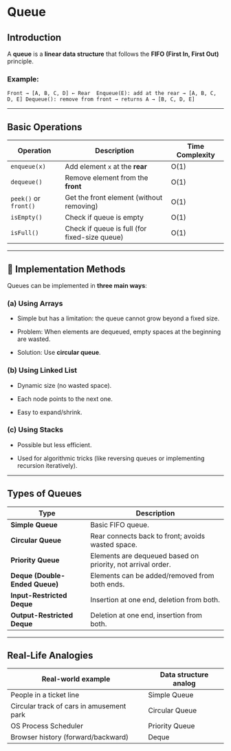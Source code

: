 #  Queue

## Introduction

A **queue** is a **linear data structure** that follows the **FIFO (First In, First Out)** principle.
    

### Example:

`Front → [A, B, C, D] ← Rear  Enqueue(E): add at the rear → [A, B, C, D, E] Dequeue(): remove from front → returns A → [B, C, D, E]`

---

## Basic Operations

|Operation|Description|Time Complexity|
|---|---|---|
|`enqueue(x)`|Add element `x` at the **rear**|O(1)|
|`dequeue()`|Remove element from the **front**|O(1)|
|`peek()` or `front()`|Get the front element (without removing)|O(1)|
|`isEmpty()`|Check if queue is empty|O(1)|
|`isFull()`|Check if queue is full (for fixed-size queue)|O(1)|

---

## 🧱 Implementation Methods

Queues can be implemented in **three main ways**:

### (a) Using Arrays

- Simple but has a limitation: the queue cannot grow beyond a fixed size.
    
- Problem: When elements are dequeued, empty spaces at the beginning are wasted.
    
- Solution: Use **circular queue**.
    

### (b) Using Linked List

- Dynamic size (no wasted space).
    
- Each node points to the next one.
    
- Easy to expand/shrink.
    

### (c) Using Stacks

- Possible but less efficient.
    
- Used for algorithmic tricks (like reversing queues or implementing recursion iteratively).
    

---

## Types of Queues

|Type|Description|
|---|---|
|**Simple Queue**|Basic FIFO queue.|
|**Circular Queue**|Rear connects back to front; avoids wasted space.|
|**Priority Queue**|Elements are dequeued based on priority, not arrival order.|
|**Deque (Double-Ended Queue)**|Elements can be added/removed from both ends.|
|**Input-Restricted Deque**|Insertion at one end, deletion from both.|
|**Output-Restricted Deque**|Deletion at one end, insertion from both.|

---

## Real-Life Analogies

|Real-world example|Data structure analog|
|---|---|
|People in a ticket line|Simple Queue|
|Circular track of cars in amusement park|Circular Queue|
|OS Process Scheduler|Priority Queue|
|Browser history (forward/backward)|Deque|


